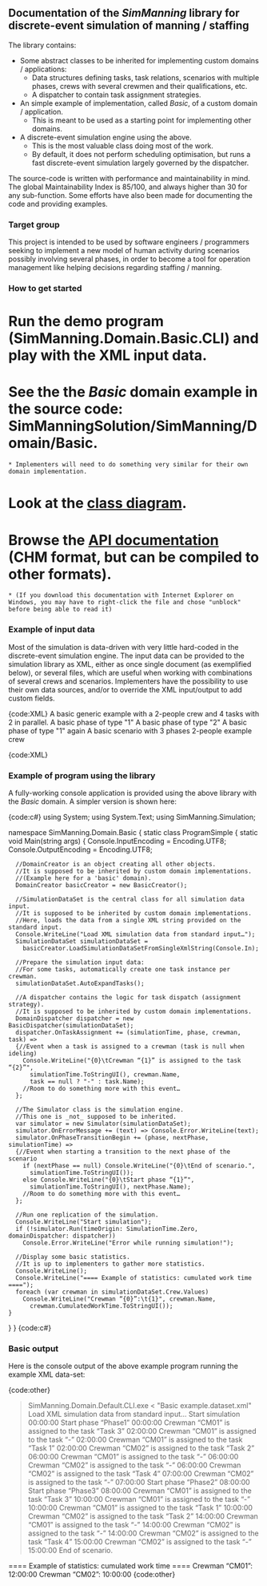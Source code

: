 ## Documentation of the _SimManning_ library for discrete-event simulation of manning / staffing

The library contains:
* Some abstract classes to be inherited for implementing custom domains / applications:
	* Data structures defining tasks, task relations, scenarios with multiple phases, crews with several crewmen and their qualifications, etc.
	* A dispatcher to contain task assignment strategies.
* An simple example of implementation, called _Basic_, of a custom domain / application.
	* This is meant to be used as a starting point for implementing other domains.
* A discrete-event simulation engine using the above.
	* This is the most valuable class doing most of the work.
	* By default, it does not perform scheduling optimisation, but runs a fast discrete-event simulation largely governed by the dispatcher.

The source-code is written with performance and maintainability in mind. The global Maintainability Index is 85/100, and always higher than 30 for any sub-function. Some efforts have also been made for documenting the code and providing examples.

### Target group
This project is intended to be used by software engineers / programmers seeking to implement a new model of human activity during scenarios possibly involving several phases, in order to become a tool for operation management like helping decisions regarding staffing / manning.

### How to get started
# Run the demo program (SimManning.Domain.Basic.CLI) and play with the XML input data.
# See the the _Basic_ domain example in the source code: SimManningSolution/SimManning/Domain/Basic.
	* Implementers will need to do something very similar for their own domain implementation.
# Look at the [class diagram](Documentation_SimManning-ClassDiagram-v1.3.png).
# Browse the [API documentation](Documentation_SimManningDocumentation-v1.3.chm) (CHM format, but can be compiled to other formats).
	* (If you download this documentation with Internet Explorer on Windows, you may have to right-click the file and chose "unblock" before being able to read it)

### Example of input data
Most of the simulation is data-driven with very little hard-coded in the discrete-event simulation engine.
The input data can be provided to the simulation library as XML, either as once single document (as exemplified below), or several files, which are useful when working with combinations of several crews and scenarios. Implementers have the possibility to use their own data sources, and/or to override the XML input/output to add custom fields.

{code:XML}
<DataSet domain="BasicDomain" version="1.3">
 <Workplace name="Basic example">
  <description>A basic generic example with a 2-people crew and 4 tasks with 2 in parallel.</description>
 </Workplace>
 <Tasks>
  <Task id="1" name="Task 1" taskType="24" autoAssignToAllCrewMembers="False" relativeDate="RelativeStartFromStartOfPhase" startDateUnit="Days" startDateMin="0" startDateMean="0" startDateMax="0" relativeTime="TimeWindow" workingHourStart="0" workingHourEnd="0" onHolidays="True" taskDurationUnit="Hours" taskDurationMin="4" taskDurationMean="4" taskDurationMax="4" taskInterruptionPolicy="ContinueOrResumeWithoutError" phaseInterruptionPolicy="ResumeOrDropWithError" scenarioInterruptionPolicy="DropWithoutError" priority="200" numberOfCrewMembersNeeded="1" rotation="0" taskDuplicatesPolicy="KillOldDuplicates">
   <phaseTypes>
    <PhaseTypeRef refCode="1" />
   </phaseTypes>
   <crewMemberTypes />
   <taskRelations>
    <TaskRef rel="Parallel" refId="2" />
   </taskRelations>
  </Task>
  <Task id="2" name="Task 2" taskType="23" autoAssignToAllCrewMembers="False" relativeDate="RelativeStartFromStartOfPhase" startDateUnit="Days" startDateMin="0" startDateMean="0" startDateMax="0" relativeTime="TimeWindow" workingHourStart="0" workingHourEnd="0" onHolidays="True" taskDurationUnit="Hours" taskDurationMin="4" taskDurationMean="4" taskDurationMax="4" taskInterruptionPolicy="ContinueOrResumeWithoutError" phaseInterruptionPolicy="ResumeOrDropWithError" scenarioInterruptionPolicy="DropWithoutError" priority="200" numberOfCrewMembersNeeded="1" rotation="0" taskDuplicatesPolicy="KillOldDuplicates">
   <phaseTypes>
    <PhaseTypeRef refCode="1" />
   </phaseTypes>
   <crewMemberTypes />
   <taskRelations>
    <TaskRef rel="Parallel" refId="1" />
   </taskRelations>
  </Task>
  <Task id="3" name="Task 3" taskType="101" autoAssignToAllCrewMembers="False" relativeDate="RelativeStartFromStartOfPhase" startDateUnit="Days" startDateMin="0" startDateMean="0" startDateMax="0" relativeTime="TimeWindow" workingHourStart="0" workingHourEnd="0" onHolidays="True" taskDurationUnit="Hours" taskDurationMin="2" taskDurationMean="2" taskDurationMax="2" taskInterruptionPolicy="ContinueOrResumeWithoutError" phaseInterruptionPolicy="DropWithError" scenarioInterruptionPolicy="DropWithoutError" priority="500" numberOfCrewMembersNeeded="1" rotation="0" taskDuplicatesPolicy="KillOldDuplicates">
   <phaseTypes>
    <PhaseTypeRef refCode="1" />
   </phaseTypes>
   <crewMemberTypes />
   <taskRelations />
  </Task>
  <Task id="4" name="Task 4" taskType="101" autoAssignToAllCrewMembers="False" relativeDate="RelativeStartFromStartOfPhase" startDateUnit="Hours" startDateMin="6" startDateMean="6" startDateMax="6" relativeTime="TimeWindow" workingHourStart="0" workingHourEnd="0" onHolidays="True" taskDurationUnit="Hours" taskDurationMin="1" taskDurationMean="1" taskDurationMax="1" taskInterruptionPolicy="ContinueOrResumeWithoutError" phaseInterruptionPolicy="DropWithError" scenarioInterruptionPolicy="DropWithoutError" priority="500" numberOfCrewMembersNeeded="1" rotation="0" taskDuplicatesPolicy="KillOldDuplicates">
   <phaseTypes>
    <PhaseTypeRef refCode="1" />
   </phaseTypes>
   <crewMemberTypes />
   <taskRelations />
  </Task>
 </Tasks>
 <Phase name="Phase1" phaseId="1" phaseType="1" phaseDurationUnit="Hours"
  phaseDurationMin="7" phaseDurationMean="7" phaseDurationMax="7">
  <description>A basic phase of type "1"</description>
 </Phase>
 <Phase name="Phase2" phaseId="2" phaseType="3" phaseDurationUnit="Hours"
  phaseDurationMin="1" phaseDurationMean="1" phaseDurationMax="1">
  <description>A basic phase of type "2"</description>
 </Phase>
 <Phase name="Phase3" phaseId="3" phaseType="1" phaseDurationUnit="Hours"
  phaseDurationMin="7" phaseDurationMean="7" phaseDurationMax="7">
  <description>A basic phase of type "1" again</description>
 </Phase>
 <Scenario name="Basic scenario 1">
  <description>A basic scenario with 3 phases</description>
  <PhaseRef refName="Phase1" />
  <PhaseRef refName="Phase2" />
  <PhaseRef refName="Phase3" />
 </Scenario>
 <Crew name="Basic crew 1">
  <description>2-people example crew</description>
  <CrewMember id="1" name="CM01" crewMemberType="0">
   <TaskRef refId="1" percent="100" />
   <!-- Crewman 1 is 100% desirable for task 1 and 3 -->
   <TaskRef refId="3" percent="100" />
  </CrewMember>
  <CrewMember id="2" name="CM02" crewMemberType="0">
   <TaskRef refId="2" percent="100" />
   <TaskRef refId="4" percent="100" />
  </CrewMember>
 </Crew>
</DataSet>
{code:XML}

### Example of program using the library
A fully-working console application is provided using the above library with the _Basic_ domain. A simpler version is shown here:

{code:c#}
using System;
using System.Text;
using SimManning.Simulation;

namespace SimManning.Domain.Basic
{
  static class ProgramSimple
  {
    static void Main(string[]() args)
    {
      Console.InputEncoding = Encoding.UTF8;
      Console.OutputEncoding = Encoding.UTF8;

      //DomainCreator is an object creating all other objects.
      //It is supposed to be inherited by custom domain implementations.
      //(Example here for a 'basic' domain).
      DomainCreator basicCreator = new BasicCreator();

      //SimulationDataSet is the central class for all simulation data input.
      //It is supposed to be inherited by custom domain implementations.
      //Here, loads the data from a single XML string provided on the standard input.
      Console.WriteLine("Load XML simulation data from standard input…");
      SimulationDataSet simulationDataSet =
        basicCreator.LoadSimulationDataSetFromSingleXmlString(Console.In);

      //Prepare the simulation input data:
      //For some tasks, automatically create one task instance per crewman.
      simulationDataSet.AutoExpandTasks();

      //A dispatcher contains the logic for task dispatch (assignment strategy).
      //It is supposed to be inherited by custom domain implementations.
      DomainDispatcher dispatcher = new BasicDispatcher(simulationDataSet);
      dispatcher.OnTaskAssignment += (simulationTime, phase, crewman, task) =>
      {//Event when a task is assigned to a crewman (task is null when ideling)
        Console.WriteLine("{0}\tCrewman “{1}” is assigned to the task “{2}”",
          simulationTime.ToStringUI(), crewman.Name,
          task == null ? "-" : task.Name);
        //Room to do something more with this event…
      };

      //The Simulator class is the simulation engine.
      //This one is _not_ supposed to be inherited.
      var simulator = new Simulator(simulationDataSet);
      simulator.OnErrorMessage += (text) => Console.Error.WriteLine(text);
      simulator.OnPhaseTransitionBegin += (phase, nextPhase, simulationTime) =>
      {//Event when starting a transition to the next phase of the scenario
        if (nextPhase == null) Console.WriteLine("{0}\tEnd of scenario.",
          simulationTime.ToStringUI());
        else Console.WriteLine("{0}\tStart phase “{1}”",
          simulationTime.ToStringUI(), nextPhase.Name);
        //Room to do something more with this event…
      };

      //Run one replication of the simulation.
      Console.WriteLine("Start simulation");
      if (!simulator.Run(timeOrigin: SimulationTime.Zero, domainDispatcher: dispatcher))
        Console.Error.WriteLine("Error while running simulation!");

      //Display some basic statistics.
      //It is up to implementers to gather more statistics.
      Console.WriteLine();
      Console.WriteLine("==== Example of statistics: cumulated work time ====");
      foreach (var crewman in simulationDataSet.Crew.Values)
        Console.WriteLine("Crewman “{0}”:\t{1}", crewman.Name,
          crewman.CumulatedWorkTime.ToStringUI());
    }
  }
}
{code:c#}

### Basic output
Here is the console output of the above example program running the example XML data-set:

{code:other}
>SimManning.Domain.Default.CLI.exe < "Basic example.dataset.xml"
Load XML simulation data from standard input…
Start simulation
00:00:00	Start phase “Phase1”
00:00:00	Crewman “CM01” is assigned to the task “Task 3”
02:00:00	Crewman “CM01” is assigned to the task “-”
02:00:00	Crewman “CM01” is assigned to the task “Task 1”
02:00:00	Crewman “CM02” is assigned to the task “Task 2”
06:00:00	Crewman “CM01” is assigned to the task “-”
06:00:00	Crewman “CM02” is assigned to the task “-”
06:00:00	Crewman “CM02” is assigned to the task “Task 4”
07:00:00	Crewman “CM02” is assigned to the task “-”
07:00:00	Start phase “Phase2”
08:00:00	Start phase “Phase3”
08:00:00	Crewman “CM01” is assigned to the task “Task 3”
10:00:00	Crewman “CM01” is assigned to the task “-”
10:00:00	Crewman “CM01” is assigned to the task “Task 1”
10:00:00	Crewman “CM02” is assigned to the task “Task 2”
14:00:00	Crewman “CM01” is assigned to the task “-”
14:00:00	Crewman “CM02” is assigned to the task “-”
14:00:00	Crewman “CM02” is assigned to the task “Task 4”
15:00:00	Crewman “CM02” is assigned to the task “-”
15:00:00	End of scenario.

==== Example of statistics: cumulated work time ====
Crewman “CM01”: 12:00:00
Crewman “CM02”: 10:00:00
{code:other}
